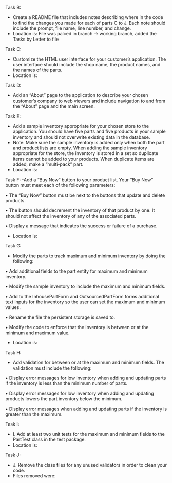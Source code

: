Task B:
 - Create a README file that includes notes describing where in the code 
to find the changes you made for each of parts C to J. Each note should 
include the prompt, file name, line number, and change.
 - Location is: File was palced in branch -> working branch, added the Tasks
by Letter to file 

Task C:
 - Customize the HTML user interface for your customer’s application. The 
user interface should include the shop name, the product names, and the 
names of the parts.
 - Location is: 

Task D:
 - Add an “About” page to the application to describe your chosen 
customer’s company to web viewers and include navigation to and from the 
“About” page and the main screen.

Task E:
- Add a sample inventory appropriate for your chosen store to the 
application. You should have five parts and five products in your sample 
inventory and should not overwrite existing data in the database.
- Note: Make sure the sample inventory is added only when both the part 
and product lists are empty. When adding the sample inventory appropriate 
for the store, the inventory is stored in a set so duplicate items cannot 
be added to your products. When duplicate items are added, make a 
“multi-pack” part.
- Location is:

Task F:
-Add a “Buy Now” button to your product list. Your “Buy Now” button must 
meet each of the following parameters:

•   The “Buy Now” button must be next to the buttons that update and 
delete products.

•   The button should decrement the inventory of that product by one. It 
should not affect the inventory of any of the associated parts.

•   Display a message that indicates the success or failure of a purchase.

- Location is:

Task G:
- Modify the parts to track maximum and minimum inventory by doing the 
following:

•   Add additional fields to the part entity for maximum and minimum 
inventory.

•   Modify the sample inventory to include the maximum and minimum fields.

•   Add to the InhousePartForm and OutsourcedPartForm forms additional 
text inputs for the inventory so the user can set the maximum and minimum 
values.

•   Rename the file the persistent storage is saved to.

•   Modify the code to enforce that the inventory is between or at the 
minimum and maximum value.

- Location is:

Task H:
- Add validation for between or at the maximum and minimum fields. The 
validation must include the following:

•   Display error messages for low inventory when adding and updating 
parts if the inventory is less than the minimum number of parts.

•   Display error messages for low inventory when adding and updating 
products lowers the part inventory below the minimum.

•   Display error messages when adding and updating parts if the inventory 
is greater than the maximum.

Task I:
- I.  Add at least two unit tests for the maximum and minimum fields to 
the PartTest class in the test package.
- Location is:

Task J:
- J.  Remove the class files for any unused validators in order to clean 
your code.
- Files removed were:

